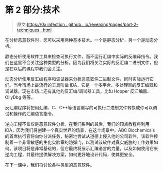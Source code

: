 # 第 2 部分:技术

> 原文:[https://0x infection . github . io/reversing/pages/part-2-techniques . html](https://0xinfection.github.io/reversing/pages/part-2-techniques.html)

在分析恶意软件时，您可以采用两种基本技术。一个是静态分析，另一个是动态分析。

静态分析使用软件工具来检查可执行文件，而不运行汇编中实际的反编译指令。我们在这里不会关注这种类型的分析，因为我们将关注实际的反汇编二进制文件，但是在以后的课程中我们会关注。

动态分析使用反汇编程序和调试器来分析恶意软件二进制文件，同时实际运行它们。当今市场上最流行的工具叫做 IDA，它是一个多平台、多处理器的反汇编器和调试器。现在市场上还有其他的反汇编/调试器工具，比如 Hopper 反汇编器、OllyDbg 等等。

反汇编程序将把用汇编、C、C++等语言编写的可执行二进制文件转换成你可以调试和操作的汇编语言指令。

逆向工程不仅仅是恶意软件分析。在我们系列的最后，我们的顶点教程将利用 IDA，因为我们将创建一个真实世界的场景，在这个场景中，ABC Biochemicals 的首席执行官将向你分派任务，秘密地尝试从道德上侵入他的公司软件，该软件控制着一个非常敏感的生化实验室的防弹门，以测试该软件对真实威胁的工作效果如何。该项目将是非常基础的，但它最终将展示汇编语言的力量，以及如何使用它来逆向工程，并最终提供解决方案，如何更好地设计代码，使其更安全。

在下一课中，我们将讨论各种类型的恶意软件。